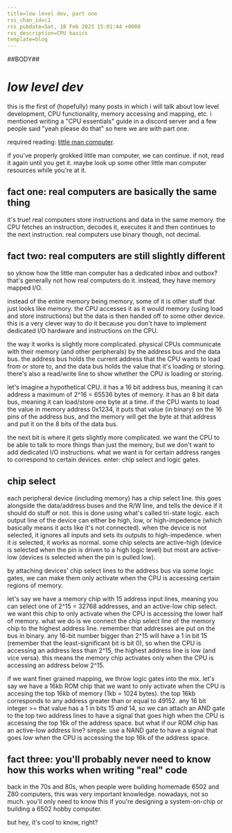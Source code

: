 ```yaml
---
title=low level dev, part one
rss_chan_id=c1
rss_pubdate=Sat, 18 Feb 2023 15:01:44 +0000
rss_description=CPU basics
template=blog
---
```

##BODY##

# *low level dev*

this is the first of (hopefully) many posts in which i will talk about low level development, CPU functionality, memory accessing and mapping, etc. i mentioned writing a "CPU essentials" guide in a discord server and a few people said "yeah please do that" so here we are with part one.

required reading: [little man computer](https://en.wikipedia.org/wiki/Little_man_computer).

if you've properly grokked little man computer, we can continue. if not, read it again until you get it. maybe look up some other little man computer resources while you're at it.

## fact one: real computers are basically the same thing

it's true! real computers store instructions and data in the same memory. the CPU fetches an instruction, decodes it, executes it and then continues to the next instruction. real computers use binary though, not decimal. 

## fact two: real computers are still slightly different

so yknow how the little man computer has a dedicated inbox and outbox? that's generally not how real computers do it. instead, they have memory mapped I/O.

instead of the entire memory being memory, some of it is other stuff that just looks like memory. the CPU accesses it as it would memory (using load and store instructions) but the data is then handed off to some other device. this is a very clever way to do it because you don't have to implement dedicated I/O hardware and instructions on the CPU.

the way it works is slightly more complicated. physical CPUs communicate with their memory (and other peripherals) by the address bus and the data bus. the address bus holds the current address that the CPU wants to load from or store to, and the data bus holds the value that it's loading or storing. there's also a read/write line to show whether the CPU is loading or storing.

let's imagine a hypothetical CPU. it has a 16 bit address bus, meaning it can address a maximum of 2^16 = 65536 bytes of memory. it has an 8 bit data bus, meaning it can load/store one byte at a time. if the CPU wants to load the value in memory address 0x1234, it puts that value (in binary) on the 16 pins of the address bus, and the memory will get the byte at that address and put it on the 8 bits of the data bus.

the next bit is where it gets slightly more complicated. we want the CPU to be able to talk to more things than just the memory, but we don't want to add dedicated I/O instructions. what we want is for certain address ranges to correspond to certain devices. enter: chip select and logic gates.

## chip select

each peripheral device (including memory) has a chip select line. this goes alongside the data/address buses and the R/W line, and tells the device if it should do stuff or not. this is done using what's called tri-state logic. each output line of the device can either be high, low, or high-impedence (which basically means it acts like it's not connected). when the device is not selected, it ignores all inputs and sets its outputs to high-impedence. when it *is* selected, it works as normal. some chip selects are active-high (device is selected when the pin is driven to a high logic level) but most are active-low (devices is selected when the pin is pulled low).

by attaching devices' chip select lines to the address bus via some logic gates, we can make them only activate when the CPU is accessing certain regions of memory.

let's say we have a memory chip with 15 address input lines, meaning you can select one of 2^15 = 32768 addresses, and an active-low chip select. we want this chip to only activate when the CPU is accessing the lower half of memory. what we do is we connect the chip select line of the memory chip to the highest address line. remember that addresses are put on the bus in binary. any 16-bit number bigger than 2^15 will have a 1 in bit 15 (remember that the least-significant bit is bit 0), so when the CPU is accessing an address less than 2^15, the highest address line is low (and vice versa). this means the memory chip activates only when the CPU is accessing an address below 2^15.

if we want finer grained mapping, we throw logic gates into the mix. let's say we have a 16kb ROM chip that we want to only activate when the CPU is accesing the top 16kb of memory (1kb = 1024 bytes). the top 16kb corresponds to any address greater than or equal to 49152. any 16 bit integer >= that value has a 1 in bits 15 *and* 14, so we can attach an AND gate to the top two address lines to have a signal that goes high when the CPU is accessing the top 16k of the address space. but what if our ROM chip has an active-low address line? simple: use a NAND gate to have a signal that goes *low* when the CPU is accessing the top 16k of the address space.

## fact three: you'll probably never need to know how this works when writing "real" code

back in the 70s and 80s, when people were building homemade 6502 and Z80 computers, this was very important knowledge. nowadays, not so much. you'll only need to know this if you're designing a system-on-chip or building a 6502 hobby computer.

but hey, it's cool to know, right?
